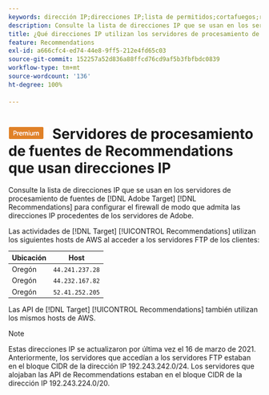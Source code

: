 ```yaml
---
keywords: dirección IP;direcciones IP;lista de permitidos;cortafuegos;recomendaciones;fuente;servidores;adobe experience cloud;recommendations
description: Consulte la lista de direcciones IP que se usan en los servidores de procesamiento de fuentes de recomendaciones de  [!DNL Target]  para configurar el firewall de modo que admita las direcciones IP procedentes de los servidores de Adobe.
title: ¿Qué direcciones IP utilizan los servidores de procesamiento de fuentes de Recommendations?
feature: Recommendations
exl-id: a666cfc4-ed74-44e8-9ff5-212e4fd65c03
source-git-commit: 152257a52d836a88ffcd76cd9af5b3fbfbdc0839
workflow-type: tm+mt
source-wordcount: '136'
ht-degree: 100%

---
```


# ![PREMIUM](/help/main/assets/premium.png) Servidores de procesamiento de fuentes de Recommendations que usan direcciones IP

Consulte la lista de direcciones IP que se usan en los servidores de procesamiento de fuentes de [!DNL Adobe Target] [!DNL Recommendations] para configurar el firewall de modo que admita las direcciones IP procedentes de los servidores de Adobe.

Las actividades de [!DNL Target] [!UICONTROL Recommendations] utilizan los siguientes hosts de AWS al acceder a los servidores FTP de los clientes:

| Ubicación | Host |
| --- | --- |
| Oregón | `44.241.237.28` |
| Oregón | `44.232.167.82` |
| Oregón | `52.41.252.205` |

Las API de [!DNL Target] [!UICONTROL Recommendations] también utilizan los mismos hosts de AWS.

>[!NOTE]
>
>Estas direcciones IP se actualizaron por última vez el 16 de marzo de 2021. Anteriormente, los servidores que accedían a los servidores FTP estaban en el bloque CIDR de la dirección IP 192.243.242.0/24. Los servidores que alojaban las API de Recommendations estaban en el bloque CIDR de la dirección IP 192.243.224.0/20.
